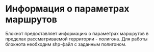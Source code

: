 # Информация о параметрах маршрутов

Блокнот предоставляет информацию о параметрах маршрутов в пределах рассматриваемой территории - полигона. Для работы блокнота необходим shp-файл с заданным полигоном.

